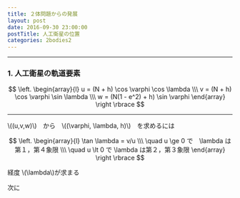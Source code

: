 ```yaml
---
title: ２体問題からの発展
layout: post
date: 2016-09-30 23:00:00
postTitle: 人工衛星の位置
categories: 2bodies2
---
```


-------

### 1. 人工衛星の軌道要素

<div id="canvas01"></div>


$$
\left.
\begin{array}{l}
u = (N + h) \cos \varphi \cos \lambda \\\
v = (N + h) \cos \varphi \sin \lambda \\\
w = (N(1 - e^2) + h) \sin \varphi
\end{array}
\right
\rbrace
$$

-------

\\((u,v,w)\\)　から　\\((\varphi, \lambda, h)\\)　を求めるには

$$
\left.
\begin{array}{l}
\tan \lambda = v/u \\\
\quad u \ge 0 で　\lambda は第１，第４象限 \\\
\quad u \lt 0 で \lambda は第２，第３象限
\end{array}
\right
\rbrace
$$

経度 \\(\lambda\\)が求まる

次に









<script src="//code.jquery.com/jquery-1.11.3.js"></script>
<script src="{{site.url}}/js/three.js"></script>
<script src="{{site.url}}/js/celestial-calc.js"></script>
<script src="https://dl.dropboxusercontent.com/u/3587259/Code/Threejs/OrbitControls.js"></script>
<script src="http://d3js.org/d3.v3.js"></script>
<script src="{{site.url}}/js/d3draws.js"></script>
<script type="text/javascript" src="http://cdn.mathjax.org/mathjax/latest/MathJax.js?config=TeX-AMS-MML_SVG"></script>
<script src="https://cdn.rawgit.com/google/code-prettify/master/loader/run_prettify.js?skin=sons-of-obsidian"></script>
<script type="text/javascript">
var $window = $(window)
  // make code pretty
  $('pre').addClass('prettyprint');
  $('pre').css({"background":"#111",
                 "font-size":"1.05em",
                    "border":"0px"}
                );
  $('code').css({"font-size":"1.05em","color":"#f00"});
  $('canvas').css({"background":"#fff"});

var height = 600,
    width  = 700;
var pi2 = Math.PI * 2;
var pi = Math.PI;
var aDegree = Math.PI / 180;
var decStep = Math.PI / 18;

function Point3d(x,y,z,label, r){
  this.x = x;
  this.y = y;
  this.z = z;
  this.label = label;
  this.r = r;
};
  // variables
  var sphereRadius = 200,
      earthRadius = 150,
      axisLength = sphereRadius * 1.3;

  // point material
  var pointMaterial = new THREE.MeshLambertMaterial( {
    color: 0xffffff
  } );
  var pointGeometry = new THREE.SphereGeometry( 4, 32, 32 );


/**
   地球上の位置
          　　　　**/

var proc1 = function(){

  // シーン追加
  var scene = new THREE.Scene();
  // カメラを追加
  var camera = new THREE.OrthographicCamera(  width / - 2, width / 2, height / 2, height / - 2, 1, 10000 );
  camera.position.y = -1000;

  // ライト追加
  var ambLight = new THREE.AmbientLight(0xffff00, 1.0);
  scene.add(ambLight);

   // renderer 追加
  var renderer = new THREE.WebGLRenderer();
  renderer.setSize( width, height );
  document.getElementById("canvas01").appendChild( renderer.domElement );
  // control追加
  controls = new THREE.OrbitControls(camera, renderer.domElement);
  
  // グループ追加
  var group = new THREE.Group();
  var group1 = new THREE.Group(); 
 
  // ** Celestial Sphere ******
  var sphereGeo = new THREE.SphereGeometry( sphereRadius, 32, 32 );
  var sphereMat = new THREE.MeshLambertMaterial( {
    color: 0xffff00,
    transparent: true,
    opacity: 0.3
  } );
  // celestial sphere
  var sphere = new THREE.Mesh( sphereGeo, sphereMat );
  group.add( sphere );

  /* 
      Points 
              */

  // points data 
  var pointsData = [];

  // Origin
  pointsData.push(new Point3d( 0, 0, 0, "C" ));
  // North Pole
  pointsData.push(new Point3d( 0, 0, sphereRadius, "P" ));
  // South Pole
  pointsData.push(new Point3d( 0, 0, -sphereRadius, "P'" ));
  pointsData.push(new Point3d( sphereRadius, 0, 0, "γ" ));
/*
  // point G
  var lambda = aDegree * -30;
  var psi = aDegree * 45;
  var x = sphereRadius*Math.cos(psi);
  var y = 0;
  var z = sphereRadius*Math.sin(psi);

  var x_G = x*Math.cos(lambda) - y*Math.sin(lambda);
  var y_G = x*Math.sin(lambda) + y*Math.cos(lambda);
  var z_G = z;
  pointsData.push(new Point3d(x_G, y_G, z_G, "G"));

  // point G1
  var lambda = aDegree * -30;
  var psi = aDegree * 0;
  var x = sphereRadius*Math.cos(psi);
  var y = 0;
  var z = sphereRadius*Math.sin(psi);

  var x_G1 = x*Math.cos(lambda) - y*Math.sin(lambda);
  var y_G1 = x*Math.sin(lambda) + y*Math.cos(lambda);
  var z_G1 = z;
  pointsData.push(new Point3d(x_G1, y_G1, z_G1, null));

  // point X
  var r = sphereRadius * 1.2;
  var lambda = aDegree * 90;
  var psi = aDegree * 55;
  var x = r*Math.cos(psi);
  var y = 0;
  var z = r*Math.sin(psi);

  var x_X = x*Math.cos(lambda) - y*Math.sin(lambda);
  var y_X = x*Math.sin(lambda) + y*Math.cos(lambda);
  var z_X = z;
  pointsData.push(new Point3d(x_X, y_X, z_X, "X"));

  // point A
  var r = sphereRadius;
  var lambda = aDegree * 90;
  var psi = aDegree * 0;
  var x = r*Math.cos(psi);
  var y = 0;
  var z = r*Math.sin(psi);

  var x_A = x*Math.cos(lambda) - y*Math.sin(lambda);
  var y_A = x*Math.sin(lambda) + y*Math.cos(lambda);
  var z_A = z;
  pointsData.push(new Point3d(x_A, y_A, z_A, "A"));

  // point K
  var x_K = 0;
  var y_K = 0;
  var z_K = -60;
  pointsData.push(new Point3d(x_K, y_K, z_K, "K"));

  // point J
  var x_J = 0;
  var y_J = 40 / Math.tan(aDegree*52);
  var z_J = 0;
  pointsData.push(new Point3d(x_J, y_J, z_J, "J"));

  // point H
  var r = sphereRadius;
  var lambda = aDegree * 90;
  var psi = aDegree * 54;
  var x = r*Math.cos(psi);
  var y = 0;
  var z = r*Math.sin(psi);

  var x_H = x*Math.cos(lambda) - y*Math.sin(lambda);
  var y_H = x*Math.sin(lambda) + y*Math.cos(lambda);
  var z_H = z;
  pointsData.push(new Point3d(x_H, y_H, z_H, "H"));
*/
  //  Draw points 
  for (var i = 0; i < pointsData.length; i++) {

    var r = (pointsData[i].r==undefined)?4:pointsData[i].r;
    var pointGeometry = new THREE.SphereGeometry( r, 32, 32 );

    if (r) {

      var x = pointsData[i].x;
      var y = pointsData[i].y;
      var z = pointsData[i].z;
 
      var pointMesh = new THREE.Mesh( pointGeometry, pointMaterial );
      pointMesh.position.set(x, y, z) ; 

      group.add(pointMesh);
    }

  };

  /* *** Lines  ***** */

  // ********* 赤道 ***********
  material = new THREE.MeshLambertMaterial( {
    color: 0xff0000
  } );
  var equator = new THREE.Geometry();
    
  var theta = aDegree*0;
  var r = sphereRadius;

  for (var j=0; j<=pi2; j+=aDegree){
      var x = r*Math.cos(j);
      var y = r*Math.sin(j);
      var z = 0;//r*Math.sin(j);

      var x_e = x;
      var y_e = y * Math.cos(theta) + z * Math.sin(theta);;
      var z_e = y * Math.sin(theta) + z * Math.cos(theta);
      equator.vertices.push(
        new THREE.Vector3( x_e, y_e, z_e )
      );
  };
  var equatorLine = new THREE.Line( equator, material );
  group.add( equatorLine );
/*

  // ******* G 子午線　********
  material = new THREE.MeshLambertMaterial( {
    color: 0xffffff
  } );

  var gMeridian = new THREE.Geometry();
  // point G
  var lambda = aDegree * -30;
 
  for (var psi=0; psi<=pi2; psi+=aDegree){
    
    var x_ = sphereRadius*Math.cos(psi);
    var y_ = 0;
    var z_ = sphereRadius*Math.sin(psi);

    var x_mG = x_*Math.cos(lambda) - y_*Math.sin(lambda);
    var y_mG = x_*Math.sin(lambda) + y_*Math.cos(lambda);
    var z_mG = z_;
    gMeridian.vertices.push(
          new THREE.Vector3( x_mG, y_mG, z_mG )
        );
  };
  
  var gMeridianLine = new THREE.Line( gMeridian, material );
  group.add( gMeridianLine );

  // ******* X 子午線　********
  var xMeridian = new THREE.Geometry();
  var lambda = aDegree * 90;
 
  for (var psi=0; psi<=pi2; psi+=aDegree){
    
    var x_ = sphereRadius*Math.cos(psi);
    var y_ = 0;
    var z_ = sphereRadius*Math.sin(psi);

    var x_mG = x_*Math.cos(lambda) - y_*Math.sin(lambda);
    var y_mG = x_*Math.sin(lambda) + y_*Math.cos(lambda);
    var z_mG = z_;
    xMeridian.vertices.push(
          new THREE.Vector3( x_mG, y_mG, z_mG )
        );
  };
  
  var xMeridianLine = new THREE.Line( xMeridian, material );
  group.add( xMeridianLine );

  // 極軸
  var axis = new THREE.Geometry();
  axis.vertices.push(
     new THREE.Vector3( 0, 0, sphereRadius )
  );
  axis.vertices.push(
     new THREE.Vector3( 0, 0, -sphereRadius )
  );
  var axisLine = new THREE.Line( axis, material );
  group.add( axisLine );

  // O - G1
  var line = new THREE.Geometry();
  line.vertices.push(
     new THREE.Vector3( 0, 0, 0 )
  );

  line.vertices.push(
     new THREE.Vector3( x_G1, y_G1, z_G1 )
  );
  var lineLine = new THREE.Line( line, material );
  group.add( lineLine );

  // O - A
  var line = new THREE.Geometry();
  line.vertices.push(
     new THREE.Vector3( 0, 0, 0 )
  );

  line.vertices.push(
     new THREE.Vector3( x_A, y_A, z_A )
  );
  var lineLine = new THREE.Line( line, material );
  group.add( lineLine );

  // X - K
  var line = new THREE.Geometry();
  line.vertices.push(
     new THREE.Vector3( x_X, y_X, z_X )
  );

  line.vertices.push(
     new THREE.Vector3( x_K, y_K, z_K )
  );
  var lineLine = new THREE.Line( line, material );
  group.add( lineLine );

*/

  
 　// *** squares
  
  // Create a white basic material and activate the 'doubleSided' attribute.  
  var squareMaterial = new THREE.MeshBasicMaterial({ 
        color:0xFF00FF, 
        side:THREE.DoubleSide,
        transparent: true,
        opacity:0.2 
  }); 
  
  // 赤道面
  var r = sphereRadius * 1.5;
 
  var squareGeometry = new THREE.Geometry(); 
  squareGeometry.vertices.push(new THREE.Vector3( r, r , 0)); 
  squareGeometry.vertices.push(new THREE.Vector3( r, -r, 0)); 
  squareGeometry.vertices.push(new THREE.Vector3(-r, -r, 0)); 
  squareGeometry.vertices.push(new THREE.Vector3(-r, r , 0)); 
  squareGeometry.faces.push(new THREE.Face3(0, 1, 2)); 
  squareGeometry.faces.push(new THREE.Face3(0, 2, 3)); 
 
  // Create a mesh and insert the geometry and the material. Translate the whole mesh 
  // by 1.5 on the x axis and by 4 on the z axis and add the mesh to the scene. 
  var squareMesh = new THREE.Mesh(squareGeometry, squareMaterial); 
  group.add(squareMesh); 

  //  X 子午面
  // Create a white basic material and activate the 'doubleSided' attribute.  
  squareMaterial = new THREE.MeshBasicMaterial({ 
        color:0xff00ff, 
        side:THREE.DoubleSide,
        transparent: true,
        opacity:0.4 
  }); 
  var squareGeometry = new THREE.Geometry(); 
  squareGeometry.vertices.push(new THREE.Vector3( 0, 0 , r)); 
  squareGeometry.vertices.push(new THREE.Vector3( 0, 0, -r)); 
  squareGeometry.vertices.push(new THREE.Vector3(0, r, -r)); 
  squareGeometry.vertices.push(new THREE.Vector3(0, r , r)); 
  squareGeometry.faces.push(new THREE.Face3(0, 1, 2)); 
  squareGeometry.faces.push(new THREE.Face3(0, 2, 3)); 
 
  // Create a mesh and insert the geometry and the material. Translate the whole mesh 
  // by 1.5 on the x axis and by 4 on the z axis and add the mesh to the scene. 
  var squareMesh = new THREE.Mesh(squareGeometry, squareMaterial); 
  //group.add(squareMesh); 

  // **** 文字 *****
  pointsData.push( new Point3d( 0, 0, sphereRadius*1.2, "λ" ));
  // Omega
  var r = sphereRadius/2;
  var lambda = aDegree * 90;
  var psi = aDegree * 25;
  var x = r*Math.cos(psi);
  var y = 0;
  var z = r*Math.sin(psi);

  var x_Omega = x*Math.cos(lambda) - y*Math.sin(lambda);
  var y_Omega = x*Math.sin(lambda) + y*Math.cos(lambda);
  var z_Omega = z;
  pointsData.push( new Point3d( x_Omega, y_Omega, z_Omega, "Ω" ));


  var loader = new THREE.FontLoader();
  var font;
  loader.load( '{{site.url}}/fonts/helvetiker_regular.typeface.json',   
    function ( response ) {
      font = response;
      
      // 点ラベル表示
      material = new THREE.MeshPhongMaterial( { color: 0xffffff } );
      for (var i = 0; i < pointsData.length; i++) {
        if (pointsData[i].label!=null){

        var textGeo = new THREE.TextGeometry( pointsData[i].label, {
          font: font,
          size: 13,
          height: 5
        });    
        var textMesh1 = new THREE.Mesh( textGeo, material );

        textMesh1.position.x = 1.1*pointsData[i].x; 
        textMesh1.position.y = 1.1*pointsData[i].y;
        textMesh1.position.z = 1.1*pointsData[i].z;

        textMesh1.rotation.x = aDegree * 90 ;
        textMesh1.rotation.y = aDegree * 130 ;

        var theta_ = Math.asin(pointsData[i].y/sphereRadius);

 //       textMesh1.rotation.y = theta_ + 3* aDegree * 30;
 
        group1.add(textMesh1);

        } 

      };
       
  });

  group.add(group1);

  group.rotation.x = aDegree*30;
  group.rotation.z = -aDegree*130;
/*
  group.rotation.y = aDegree*0;
*/
  scene.add( group );
  
  function render() {
    requestAnimationFrame( render );

    renderer.render( scene, camera );

    //group1.rotationFromMatrix(camera.matrix);

    controls.update();
  }

  render();
}

proc1();

</script>